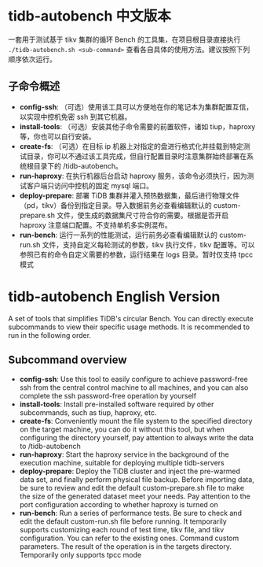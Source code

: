 # tidb-autobench 中文版本

一套用于测试基于 tikv 集群的循环 Bench 的工具集，在项目根目录直接执行 `./tidb-autobench.sh <sub-command>` 查看各自具体的使用方法。建议按照下列顺序依次运行。

## 子命令概述
* **config-ssh**: （可选）使用该工具可以方便地在你的笔记本为集群配置互信，以实现中控机免密 ssh 到其它机器。
* **install-tools**: （可选）安装其他子命令需要的前置软件，诸如 tiup，haproxy 等，你也可以自行安装。
* **create-fs**: （可选）在目标 ip 机器上对指定的盘进行格式化并挂载到特定测试目录，你可以不通过该工具完成，但自行配置目录时注意集群始终部署在系统根目录下的 /tidb-autobench。
* **run-haproxy**: 在执行机器后台启动 haproxy 服务，该命令必须执行，因为测试客户端只访问中控机的固定 mysql 端口。
* **deploy-prepare**: 部署 TiDB 集群并灌入预热数据集，最后进行物理文件（pd，tikv）备份到指定目录。导入数据前务必查看编辑默认的 custom-prepare.sh 文件，使生成的数据集尺寸符合你的需要。根据是否开启 haproxy 注意端口配置。不支持单机多实例混布。
* **run-bench**: 运行一系列的性能测试，运行前务必查看编辑默认的 custom-run.sh 文件，支持自定义每轮测试的参数，tikv 执行文件，tikv 配置等。可以参照已有的命令自定义需要的参数，运行结果在 logs 目录。暂时仅支持 tpcc 模式

# tidb-autobench English Version

A set of tools that simplifies TiDB's circular Bench. You can directly execute subcommands to view their specific usage methods. It is recommended to run in the following order.

## Subcommand overview
* **config-ssh**: Use this tool to easily configure to achieve password-free ssh from the central control machine to all machines, and you can also complete the ssh password-free operation by yourself
* **install-tools**: Install pre-installed software required by other subcommands, such as tiup, haproxy, etc.
* **create-fs**: Conveniently mount the file system to the specified directory on the target machine, you can do it without this tool, but when configuring the directory yourself, pay attention to always write the data to /tidb-autobench
* **run-haproxy**: Start the haproxy service in the background of the execution machine, suitable for deploying multiple tidb-servers
* **deploy-prepare**: Deploy the TiDB cluster and inject the pre-warmed data set, and finally perform physical file backup. Before importing data, be sure to review and edit the default custom-prepare.sh file to make the size of the generated dataset meet your needs. Pay attention to the port configuration according to whether haproxy is turned on
* **run-bench**: Run a series of performance tests. Be sure to check and edit the default custom-run.sh file before running. It temporarily supports customizing each round of test time, tikv file, and tikv configuration. You can refer to the existing ones. Command custom parameters. The result of the operation is in the targets directory. Temporarily only supports tpcc mode
